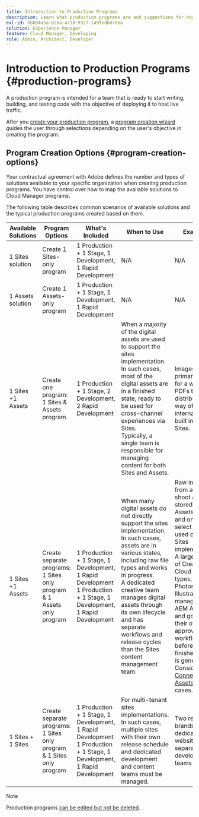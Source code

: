 ```yaml
---
title: Introduction to Production Programs 
description: Learn what production programs are and suggestions for how to set up yours.
exl-id: bb8d4a5a-b26a-4718-9327-149fedb87e6a
solution: Experience Manager
feature: Cloud Manager, Developing
role: Admin, Architect, Developer
---
```


# Introduction to Production Programs {#production-programs}

A production program is intended for a team that is ready to start writing, building, and testing code with the objective of deploying it to host live traffic. 

After you [create your production program](creating-production-programs.md), a [program creation wizard](using-the-wizard.md) guides the user through selections depending on the user's objective in creating the program.

## Program Creation Options {#program-creation-options}

Your contractual agreement with Adobe defines the number and types of solutions available to your specific organization when creating production programs. You have control over how to map the available solutions to Cloud Manager programs. 

The following table describes common scenarios of available solutions and the typical production programs created based on them.

| Available Solutions | Program Options                                                               | What's Included                                                                                                          | When to Use                                                                                                                                                                                                                                                                                                                                     | Examples                                                                                                                                                                                                                                                                                                                                                                                                                                                                 |
|---------------------|-------------------------------------------------------------------------------|--------------------------------------------------------------------------------------------------------------------------|-------------------------------------------------------------------------------------------------------------------------------------------------------------------------------------------------------------------------------------------------------------------------------------------------------------------------------------------------|--------------------------------------------------------------------------------------------------------------------------------------------------------------------------------------------------------------------------------------------------------------------------------------------------------------------------------------------------------------------------------------------------------------------------------------------------------------------------|
| 1 Sites solution    | Create 1 Sites-only program                                                   | 1 Production + 1 Stage, 1 Development, 1 Rapid Development                                                               | N/A                                                                                                                                                                                                                                                                                                                                             | N/A                                                                                                                                                                                                                                                                                                                                                                                                                                                                      |
| 1 Assets solution   | Create 1 Assets-only program                                                  | 1 Production + 1 Stage, 1 Development, 1 Rapid Development                                                               | N/A                                                                                                                                                                                                                                                                                                                                             | N/A                                                                                                                                                                                                                                                                                                                                                                                                                                                                      |
| 1 Sites +1 Assets   | Create one program: <br>1 Sites &amp; Assets program                          | 1 Production + 1 Stage, 2 Development, 2 Rapid Development                                                               | When a majority of the digital assets are used to support the sites implementation.<br>In such cases, most of the digital assets are in a finished state, ready to be used for cross-channel experiences via Sites.<br>Typically, a single team is responsible for managing content for both Sites and Assets.                                  | Images that are primarily used for a website.<br>PDFs that are distributed by way of an internal portal built in AEM Sites.                                                                                                                                                                                                                                                                                                                                                |
| 1 Sites +1 Assets   | Create separate programs:<br>1 Sites only program &amp; 1 Assets only program | 1 Production + 1 Stage, 1 Development, 1 Rapid Development<br>1 Production + 1 Stage, 1 Development, 1 Rapid Development | When many digital assets do not directly support the sites implementation.<br> In such cases, assets are in various states, including raw file types and works in progress.<br>A dedicated creative team manages digital assets through its own lifecycle and has separate workflows and release cycles than the Sites content management team. | Raw images from a photo shoot are stored in the Assets program and only a select few are used on the Sites implementation.<br>A large number of Creative Cloud file types, like Photoshop and Illustrator, are managed in AEM Assets and go through their own approval workflow before a finished asset is generated.<br>Consider using [Connected Assets](/help/assets/use-assets-across-connected-assets-instances.md#overview-of-connected-assets) in such cases. |
| 1 Sites + 1 Sites   | Create separate programs:<br>1 Sites only program &amp; 1 Sites only program  | 1 Production + 1 Stage, 1 Development, 1 Rapid Development<br>1 Production + 1 Stage, 1 Development, 1 Rapid Development | For multi-tenant sites implementations.<br>In such cases, multiple sites with their own release schedule and dedicated development and content teams must be managed.                                                                                                                                                                           | Two retail brands with dedicated websites and separate development teams                                                                                                                                                                                                                                                                                                                                                                                                 |


>[!NOTE]
>
>Production programs [can be edited but not be deleted](editing-programs.md).
